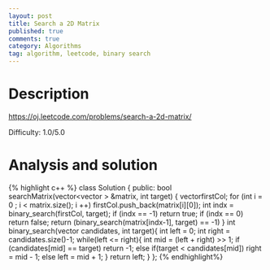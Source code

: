 ```yaml
---
layout: post
title: Search a 2D Matrix
published: true
comments: true
category: Algorithms
tag: algorithm, leetcode, binary search
---
```


# Description

https://oj.leetcode.com/problems/search-a-2d-matrix/

Difficulty: 1.0/5.0

# Analysis and solution

{% highlight c++ %}
class Solution {
public:
    bool searchMatrix(vector<vector<int> > &matrix, int target) {
    	vector<int>firstCol;
    	for (int i = 0 ; i < matrix.size(); i ++)
    		firstCol.push_back(matrix[i][0]);
    	int indx = binary_search(firstCol, target);
    	if (indx == -1)
    		return true;
    	if (indx == 0)
    		return false;
    	return (binary_search(matrix[indx-1], target) == -1)
    }
    int binary_search(vector<int> candidates, int target){
    	int left = 0;
    	int right = candidates.size()-1;
    	while(left <= right){
    		int mid = (left + right) >> 1;
    		if (candidates[mid] == target)
    			return -1;
    		else if(target < candidates[mid])
    			right = mid - 1;
    		else
    			left = mid + 1;
    	}
    	return left;
    }
};
{% endhighlight%}